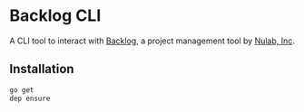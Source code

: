 # Backlog CLI

A CLI tool to interact with [Backlog](backlogtool.com), a project management tool by [Nulab, Inc](https://nulab-inc.com).

## Installation

```bash
go get
dep ensure
```
